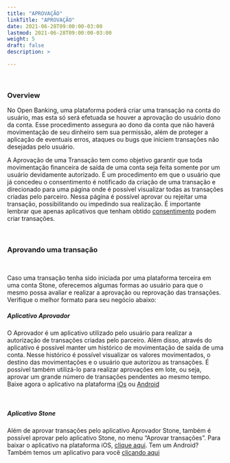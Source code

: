 ```yaml
---
title: "APROVAÇÃO"
linkTitle: "APROVAÇÃO"
date: 2021-06-28T09:00:00-03:00
lastmod: 2021-06-28T09:00:00-03:00
weight: 5
draft: false
description: >

---
```

<br>

### Overview

No Open Banking, uma plataforma poderá criar uma transação na conta do usuário, mas esta só será efetuada se houver a aprovação do usuário dono da conta. Esse procedimento assegura ao dono da conta que não haverá movimentação de seu dinheiro sem sua permissão, além de proteger a aplicação de eventuais erros, ataques ou bugs que iniciem transações não desejadas pelo usuário.

A Aprovação de uma Transação tem como objetivo garantir que toda movimentação financeira de saída de uma conta seja feita somente por um usuário devidamente autorizado. É um procedimento em que o usuário que já concedeu o consentimento é notificado da criação de uma transação e direcionado para uma página onde é possível visualizar todas as transações criadas pelo parceiro. Nessa página é possível aprovar ou rejeitar uma transação, possibilitando ou impedindo sua realização. É importante lembrar que apenas aplicativos que tenham obtido [consentimento](/docs/guias/consentimento/overview/) podem criar transações.

<br>

### Aprovando uma transação

<br>

Caso uma transação tenha sido iniciada por uma plataforma terceira em uma conta Stone, oferecemos algumas formas ao usuário para que o mesmo possa avaliar e realizar a aprovação ou reprovação das transações. Verifique o melhor formato para seu negócio abaixo:

##### **Aplicativo Aprovador**

O Aprovador é um aplicativo utilizado pelo usuário para realizar a autorização de transações criadas pelo parceiro. Além disso, através do aplicativo é possível manter um histórico de movimentação de saída de uma conta. Nesse histórico é possível visualizar os valores movimentados, o destino das movimentações e o usuário que autorizou as transações. É possível também utilizá-lo para realizar aprovações em lote, ou seja, aprovar um grande número de transações pendentes ao mesmo tempo.
Baixe agora o aplicativo na plataforma [iOs](https://apps.apple.com/br/app/aprovador-stone/id1440677386) ou [Android](https://play.google.com/store/apps/details?id=br.com.stone.approver&hl=pt_BR&gl=US)

<br>

##### **Aplicativo Stone**

Além de aprovar transações pelo aplicativo Aprovador Stone, também é possível aprovar pelo aplicativo Stone, no menu “Aprovar transações”. Para baixar o aplicativo na plataforma iOS, [clique aqui](https://apps.apple.com/br/app/stone/id1438680035). Tem um Android? Também temos um aplicativo para você [clicando aqui](https://play.google.com/store/apps/details?id=co.stone.banking.mobile.flagship&hl=pt_BR&gl=US)